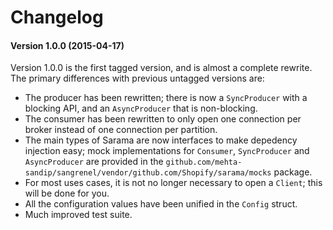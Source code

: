 # Changelog

#### Version 1.0.0 (2015-04-17)

Version 1.0.0 is the first tagged version, and is almost a complete rewrite. The primary differences with previous untagged versions are:

- The producer has been rewritten; there is now a `SyncProducer` with a blocking API, and an `AsyncProducer` that is non-blocking.
- The consumer has been rewritten to only open one connection per broker instead of one connection per partition.
- The main types of Sarama are now interfaces to make depedency injection easy; mock implementations for `Consumer`, `SyncProducer` and `AsyncProducer` are provided in the `github.com/mehta-sandip/sangrenel/vendor/github.com/Shopify/sarama/mocks` package.
- For most uses cases, it is not no longer necessary to open a `Client`; this will be done for you.
- All the configuration values have been unified in the `Config` struct.
- Much improved test suite.
